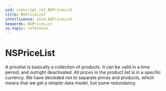 ```yaml
---
uid: crmscript_ref_NSPriceList
title: NSPriceList
intellisense: Void.NSPriceList
keywords: NSPriceList
so.topic: reference
---
```


# NSPriceList

A pricelist is basically a collection of products. It can be valid in a time period, and outright deactivated. All prices in the product list is in a specific currency. We have decieded not to separate prices and products, which means that we get a simpler data model, but some redundancy.
